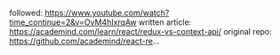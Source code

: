 followed: https://www.youtube.com/watch?time_continue=2&v=OvM4hIxrqAw
written article: https://academind.com/learn/react/redux-vs-context-api/
original repo: https://github.com/academind/react-re...
